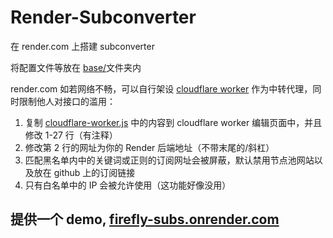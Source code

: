 # Render-Subconverter

在 render.com 上搭建 subconverter

将配置文件等放在 [base/](https://github.com/LM-Firefly/Firefly-sub/tree/render/base)文件夹内

render.com 如若网络不畅，可以自行架设 [cloudflare worker](https://workers.cloudflare.com) 作为中转代理，同时限制他人对接口的滥用：

1. 复制 [cloudflare-worker.js](https://github.com/LM-Firefly/Firefly-sub/blob/render/cloudflare-worker.js) 中的内容到 cloudflare worker 编辑页面中，并且修改 1-27 行（有注释）
2. 修改第 2 行的网址为你的 Render 后端地址（不带末尾的/斜杠）
3. 匹配黑名单内中的关键词或正则的订阅网址会被屏蔽，默认禁用节点池网站以及放在 github 上的订阅链接
4. 只有白名单中的 IP 会被允许使用（这功能好像没用）

## 提供一个 demo, [firefly-subs.onrender.com](https://firefly-subs.onrender.com)
